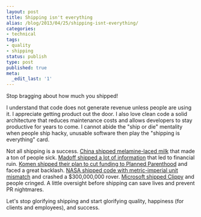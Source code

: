 ```yaml
---
layout: post
title: Shipping isn't everything
alias: /blog/2013/04/25/shipping-isnt-everything/
categories:
- technical
tags:
- quality
- shipping
status: publish
type: post
published: true
meta:
  _edit_last: '1'
---
```

Stop bragging about how much you shipped!

I understand that code does not generate revenue unless people are using it. I appreciate getting product out the door. I also love clean code a solid architecture that reduces maintenance costs and allows developers to stay productive for years to come. I cannot abide the "ship or die" mentality when people ship hacky, unusable software then play the "shipping is everything" card.

Not all shipping is a success. <a title="Wikipedia: Chinese milk scandal" href="http://en.wikipedia.org/wiki/2008_Chinese_milk_scandal">China shipped melamine-laced milk</a> that made a ton of people sick. <a title="Wikipedia: Madoff Investment Scandal" href="http://en.wikipedia.org/wiki/Madoff_investment_scandal">Madoff shipped a lot of information</a> that led to financial ruin. <a title="NPR: Komen and Planned Parenthood" href="http://www.npr.org/blogs/thetwo-way/2012/01/31/146177902/furor-erupts-over-susan-g-komen-halt-of-grants-to-planned-parenthood">Komen shipped their plan to cut funding to Planned Parenthood</a> and faced a great backlash. <a title="Wikipedia: Mars Climate Orbiter" href="http://en.wikipedia.org/wiki/Mars_Climate_Orbiter">NASA shipped code with metric-imperial unit mismatch</a> and crashed a $300,000,000 rover. <a title="Wikipedia: Microsoft Clippy" href="http://en.wikipedia.org/wiki/Office_Assistant">Microsoft shipped Clippy</a> and people cringed. A little oversight before shipping can save lives and prevent PR nightmares.

Let's stop glorifying shipping and start glorifying quality, happiness (for clients and employees), and success.
